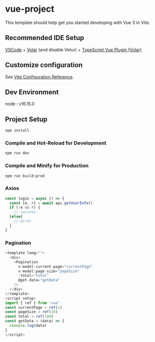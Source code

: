 # vue-project

This template should help get you started developing with Vue 3 in Vite.

## Recommended IDE Setup

[VSCode](https://code.visualstudio.com/) + [Volar](https://marketplace.visualstudio.com/items?itemName=Vue.volar) (and disable Vetur) + [TypeScript Vue Plugin (Volar)](https://marketplace.visualstudio.com/items?itemName=Vue.vscode-typescript-vue-plugin).

## Customize configuration

See [Vite Configuration Reference](https://vitejs.dev/config/).

## Dev Environment
node : v16.15.0

## Project Setup

```sh
npm install
```

### Compile and Hot-Reload for Development

```sh
npm run dev
```

### Compile and Minify for Production

```sh
npm run build:prod
```

### Axios
```js
const login = async () => {
  const [e, r] = await api.getUserInfo()
  if (!e && r) {
    // success
  }else{
    // error
  }
}
```

### Pagination
```js
<template lang="">
  <div>
    <Pagination
      v-model:current-page="currentPage"
      v-model:page-size="pageSize"
      :total="total"
      @get-data="getData"
    />
  </div>
</template>
<script setup>
import { ref } from 'vue'
const currentPage = ref(1)
const pageSize = ref(10)
const total = ref(100)
const getData = (data) => {
  console.log(data)
}
</script>
```

